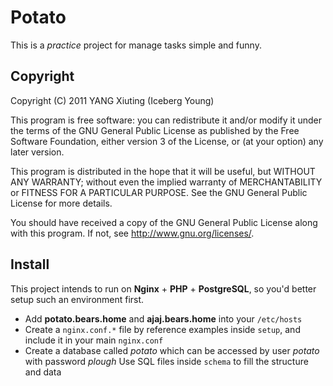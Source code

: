 Potato
======

This is a *practice* project for manage tasks simple and funny.

Copyright
---------

Copyright (C) 2011  YANG Xiuting (Iceberg Young)

This program is free software: you can redistribute it and/or modify
it under the terms of the GNU General Public License as published by
the Free Software Foundation, either version 3 of the License, or
(at your option) any later version.

This program is distributed in the hope that it will be useful,
but WITHOUT ANY WARRANTY; without even the implied warranty of
MERCHANTABILITY or FITNESS FOR A PARTICULAR PURPOSE.  See the
GNU General Public License for more details.

You should have received a copy of the GNU General Public License
along with this program.  If not, see <http://www.gnu.org/licenses/>.

Install
-------

This project intends to run on **Nginx** + **PHP** + **PostgreSQL**,
so you'd better setup such an environment first.

* Add **potato.bears.home** and **ajaj.bears.home** into your `/etc/hosts`
* Create a `nginx.conf.*` file by reference examples inside `setup`,
  and include it in your main `nginx.conf`
* Create a database called *potato*
  which can be accessed by user *potato* with password *plough*
  Use SQL files inside `schema` to fill the structure and data
